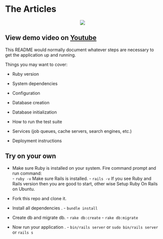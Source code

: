 # The Articles 
<p align="center">
<img align="center" src="https://user-images.githubusercontent.com/47265493/113168572-6a221180-9262-11eb-8020-798c5a74c3d4.gif" />
</p>

## View demo video on [Youtube](https://youtu.be/KQFe5_XvZv0)

This README would normally document whatever steps are necessary to get the
application up and running.

Things you may want to cover:

* Ruby version

* System dependencies

* Configuration

* Database creation

* Database initialization

* How to run the test suite

* Services (job queues, cache servers, search engines, etc.)

* Deployment instructions

## Try on your own 

- Make sure Ruby is installed on your system. Fire command prompt and run command:<br>
      - `ruby -v` Make sure Rails is installed.
      - `rails -v` If you see Ruby and Rails version then you are good to start, other wise Setup Ruby On Rails on Ubuntu.
  
- Fork this repo and clone it.

- Install all dependencies .
      - `bundle install` 
      
- Create db and migrate db.
      - `rake db:create`
      - `rake db:migrate`
      
- Now run your application .
      - `bin/rails server` or `sudo bin/rails server` or `rails s`






